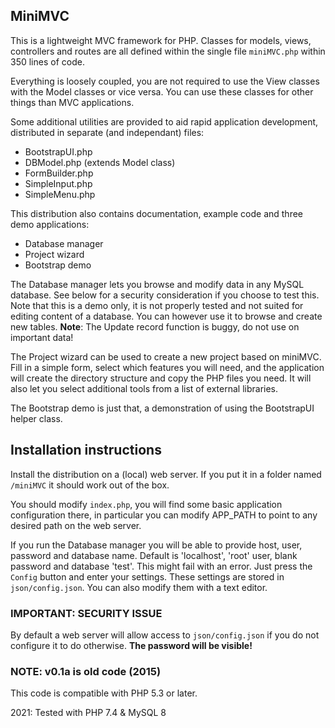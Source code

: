## MiniMVC ##

This is a lightweight MVC framework for PHP. Classes for models, views, controllers and routes 
are all defined within the single file `miniMVC.php` within 350 lines of code. 

Everything is loosely coupled, you are not required to use the View classes with the Model classes or vice versa.
You can use these classes for other things than MVC applications.

Some additional utilities are provided to aid rapid application development, distributed in separate (and independant) files:

- BootstrapUI.php
- DBModel.php (extends Model class)
- FormBuilder.php
- SimpleInput.php
- SimpleMenu.php

This distribution also contains documentation, example code and three demo applications:

- Database manager
- Project wizard
- Bootstrap demo

The Database manager lets you browse and modify data in any MySQL database. See below for
a security consideration if you choose to test this. Note that this is a demo only, it is
not properly tested and not suited for editing content of a database. You can however use
it to browse and create new tables. **Note**: The Update record function is buggy, do not
use on important data!

The Project wizard can be used to create a new project based on miniMVC. Fill in a simple
form, select which features you will need, and the application will create the directory
structure and copy the PHP files you need. It will also let you select additional tools
from a list of external libraries.

The Bootstrap demo is just that, a demonstration of using the BootstrapUI helper class.

## Installation instructions ##

Install the distribution on a (local) web server. If you put it in a folder named  `/miniMVC`
it should work out of the box.

You should modify `index.php`, you will find some basic application configuration there,
in particular you can modify APP_PATH to point to any desired path on the web server.

If you run the Database manager you will be able to provide host, user, password and database
name. Default is 'localhost', 'root' user, blank password and database 'test'. This might fail
with an error. Just press the `Config` button and enter your settings. These settings are stored
in `json/config.json`. You can also modify them with a text editor.

### IMPORTANT: SECURITY ISSUE 

By default a web server will allow access to `json/config.json` if you do not configure it to
do otherwise. **The password will be visible!**

### NOTE: v0.1a is old code (2015)

This code is compatible with PHP 5.3 or later.

2021: Tested with PHP 7.4 & MySQL 8
